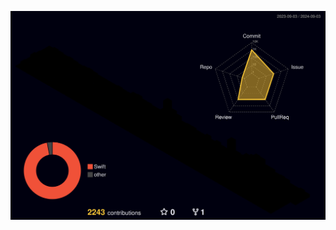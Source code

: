 ![](https://raw.githubusercontent.com/hooni0918/hooni0918/main/profile-3d-contrib/profile-night-rainbow.svg)
